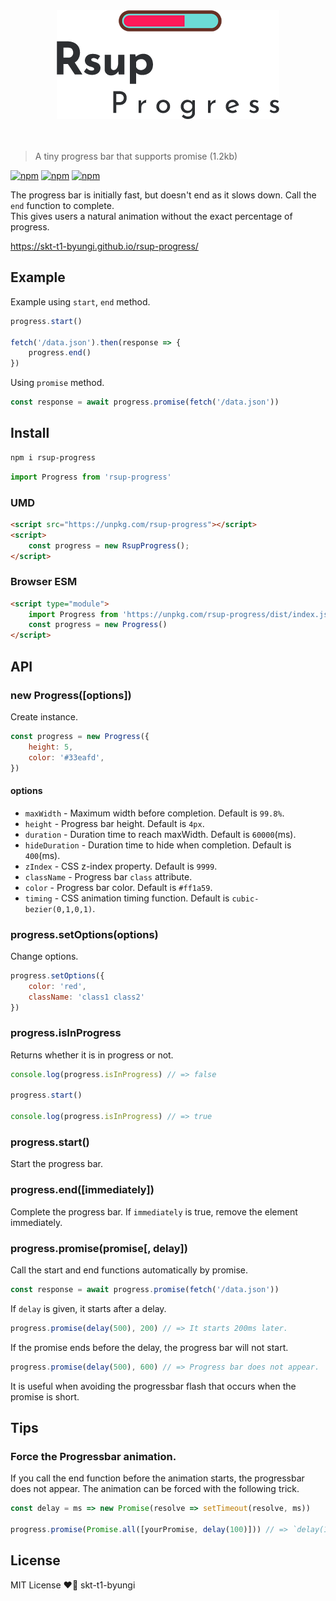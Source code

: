 <div align="center">
    <img src="./logo.png">
</div>
<br><br>

> A tiny progress bar that supports promise (1.2kb)

[![npm](https://flat.badgen.net/npm/v/rsup-progress)](https://www.npmjs.com/package/rsup-progress)
[![npm](https://flat.badgen.net/bundlephobia/minzip/rsup-progress)](https://bundlephobia.com/result?p=rsup-progress)
[![npm](https://flat.badgen.net/npm/license/rsup-progress)](https://github.com/skt-t1-byungi/rsup-progress/blob/master/LICENSE)

The progress bar is initially fast, but doesn't end as it slows down.
Call the `end` function to complete. <br>
This gives users a natural animation without the exact percentage of progress.

https://skt-t1-byungi.github.io/rsup-progress/

## Example
Example using `start`, `end` method.
```js
progress.start()

fetch('/data.json').then(response => {
    progress.end()
})
```

Using `promise` method.
```js
const response = await progress.promise(fetch('/data.json'))
```

## Install
```sh
npm i rsup-progress
```
```js
import Progress from 'rsup-progress'
```

### UMD
```html
<script src="https://unpkg.com/rsup-progress"></script>
<script>
    const progress = new RsupProgress();
</script>
```

### Browser ESM
```html
<script type="module">
    import Progress from 'https://unpkg.com/rsup-progress/dist/index.js';
    const progress = new Progress()
</script>
```

## API
### new Progress([options])
Create instance.
```js
const progress = new Progress({
    height: 5,
    color: '#33eafd',
})
```

#### options
- `maxWidth` - Maximum width before completion. Default is `99.8%`.
- `height` - Progress bar height. Default is `4px`.
- `duration` - Duration time to reach maxWidth. Default is `60000`(ms).
- `hideDuration` - Duration time to hide when completion. Default is `400`(ms).
- `zIndex` - CSS z-index property. Default is `9999`.
- `className` - Progress bar `class` attribute.
- `color` - Progress bar color. Default is `#ff1a59`.
- `timing` - CSS animation timing function. Default is `cubic-bezier(0,1,0,1)`.

### progress.setOptions(options)
Change options.
```js
progress.setOptions({
    color: 'red',
    className: 'class1 class2'
})
```

### progress.isInProgress
Returns whether it is in progress or not.
```js
console.log(progress.isInProgress) // => false

progress.start()

console.log(progress.isInProgress) // => true
```

### progress.start()
Start the progress bar.

### progress.end([immediately])
Complete the progress bar. If `immediately` is true, remove the element immediately.

### progress.promise(promise[, delay])
Call the start and end functions automatically by promise.
```js
const response = await progress.promise(fetch('/data.json'))
```

If `delay` is given, it starts after a delay.

```js
progress.promise(delay(500), 200) // => It starts 200ms later.
```

If the promise ends before the delay, the progress bar will not start.
```js
progress.promise(delay(500), 600) // => Progress bar does not appear.
```

It is useful when avoiding the progressbar flash that occurs when the promise is short.

## Tips
### Force the Progressbar animation.
If you call the end function before the animation starts, the progressbar does not appear.
The animation can be forced with the following trick.

```js
const delay = ms => new Promise(resolve => setTimeout(resolve, ms))

progress.promise(Promise.all([yourPromise, delay(100)])) // => `delay(100)` prevents a quick end.
```

## License
MIT License ❤️📝 skt-t1-byungi
